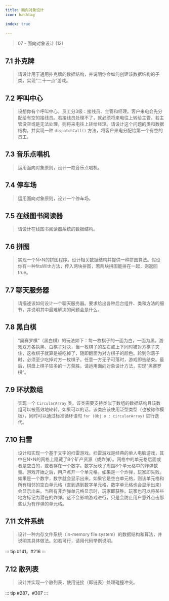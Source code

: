 ```yaml
---
title: 面向对象设计
icon: hashtag

index: true

---
```


> 07 - 面向对象设计 (12)

<!-- more -->

## 7.1 扑克牌
 > 请设计用于通用扑克牌的数据结构，并说明你会如何创建该数据结构的子类，实现“二十一点”游戏。

## 7.2 呼叫中心
  > 设想你有个呼叫中心，员工分3级：接线员、主管和经理。客户来电会先分配给有空的接线员。若接线员处理不了，就必须将来电往上转给主管。若主管没空或是无法处理，则将来电往上转给经理。请设计这个问题的类和数据结构，并实现一种 `dispatchCall()` 方法，将客户来电分配给第一个有空的员工。

## 7.3 音乐点唱机
  > 运用面向对象原则，设计一款音乐点唱机。

## 7.4 停车场
  > 运用面向对象原则，设计一个停车场。

## 7.5 在线图书阅读器
  > 请设计在线图书阅读器系统的数据结构。

## 7.6 拼图
  > 实现一个N×N的拼图程序。设计相关数据结构并提供一种拼图算法。假设你有一种fitsWith方法，传入两块拼图，若两块拼图能拼在一起，则返回true。

## 7.7 聊天服务器
  > 请描述该如何设计一个聊天服务器。要求给出各种后台组件、类和方法的细节，并说明其中最难解决的问题会是什么。

## 7.8 黑白棋
  > “奥赛罗棋”（黑白棋）的玩法如下：每一枚棋子的一面为白，一面为黑。游戏双方各执黑、白棋子对决，当一枚棋子的左右或上下同时被对方棋子夹住，这枚棋子就算是被吃掉了，随即翻面为对方棋子的颜色。轮到你落子时，必须至少吃掉对方一枚棋子。任意一方无子可落时，游戏即告结束。最后，棋盘上棋子较多的一方获胜。请运用面向对象设计方法，实现“奥赛罗棋”。

## 7.9 环状数组
  > 实现一个 `CircularArray` 类。该类需要支持类似于数组的数据结构且该数组可以被高效地轮转。如果可以的话，该类应该使用泛型类型（也被称作模板），同时可以通过标准循环语句 `for (Obj o : circularArray)` 进行迭代。

## 7.10 扫雷
  > 设计和实现一个基于文字的扫雷游戏。扫雷游戏是经典的单人电脑游戏，其中在N×N的网格上隐藏了B个矿产资源（或炸弹）。网格中的单元格后面或者是空白的，或者存在一个数字。数字反映了周围8个单元格中的炸弹数量。游戏开始之后，用户点开一个单元格。如果是一个炸弹，玩家即失败。如果是一个数字，数字就会显示出来。如果它是空白单元格，则该单元格和所有相邻的空白单元格（直到遇到数字单元格，数字单元格也会显示出来）会显示出来。当所有非炸弹单元格显示时，玩家即获胜。玩家也可以将某些地方标记为潜在的炸弹。这不会影响游戏进行，只是会防止用户意外点击那些认为有炸弹的单元格。

## 7.11 文件系统
  > 设计一种内存文件系统（in-memory file system）的数据结构和算法，并说明其具体做法。如若可行，请用代码举例说明。

::: tip
#141，#216
:::

## 7.12 散列表
  > 设计并实现一个散列表，使用链接（即链表）处理碰撞冲突。

::: tip
#287，#307
:::
